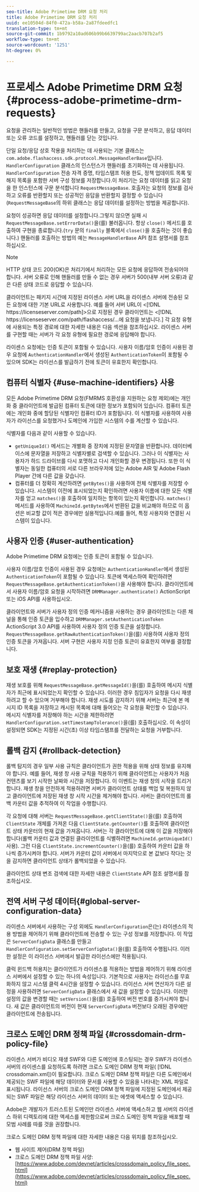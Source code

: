 ```yaml
---
seo-title: Adobe Primetime DRM 요청 처리
title: Adobe Primetime DRM 요청 처리
uuid: ee10504d-84f0-472a-b58a-2a87fdeedfc1
translation-type: tm+mt
source-git-commit: 1b9792a10ad606b99b6639799ac2aacb707b2af5
workflow-type: tm+mt
source-wordcount: '1251'
ht-degree: 0%

---
```



# 프로세스 Adobe Primetime DRM 요청 {#process-adobe-primetime-drm-requests}

요청을 관리하는 일반적인 방법은 핸들러를 만들고, 요청을 구문 분석하고, 응답 데이터 또는 오류 코드를 설정하고, 핸들러를 닫는 것입니다.

단일 요청/응답 상호 작용을 처리하는 데 사용되는 기본 클래스는 `com.adobe.flashaccess.sdk.protocol.MessageHandlerBase`입니다. `HandlerConfiguration` 클래스의 인스턴스가 핸들러를 초기화하는 데 사용됩니다. `HandlerConfiguration` 전송 자격 증명, 타임스탬프 허용 한도, 정책 업데이트 목록 및 해지 목록을 포함한 서버 구성 정보를 저장합니다.이 처리기는 요청 데이터를 읽고 요청을 한 인스턴스에 구문 분석합니다 `RequestMessageBase`. 호출자는 요청의 정보를 검사하고 오류를 반환할지 또는 성공적인 응답을 반환할지 결정할 수 있습니다(`RequestMessageBase`의 하위 클래스는 응답 데이터를 설정하는 방법을 제공합니다).

요청이 성공하면 응답 데이터를 설정합니다.그렇지 않으면 실패 시 `RequestMessageBase.setErrorData()`을(를) 불러옵니다. 항상 `close()` 메서드를 호출하여 구현을 종료합니다.(`try` 문의 `finally` 블록에서 `close()`을 호출하는 것이 좋습니다.) 핸들러를 호출하는 방법의 예는 `MessageHandlerBase` API 참조 설명서를 참조하십시오.

>[!NOTE]
>
>HTTP 상태 코드 200(OK)은 처리기에서 처리하는 모든 요청에 응답하여 전송되어야 합니다. 서버 오류로 인해 핸들러를 만들 수 없는 경우 서버가 500(내부 서버 오류)과 같은 다른 상태 코드로 응답할 수 있습니다.

클라이언트는 패키지 시간에 지정된 라이센스 서버 URL을 라이센스 서버에 전송된 모든 요청에 대한 기본 URL로 사용합니다. 예를 들어 서버 URL이 &lt;[!DNL ht<span></span>tps://licenseserver.com/path]>으로 지정된 경우 클라이언트는 &lt;[!DNL ht<span></span>tps://licenseserver.com/path/flashaccess/...에 요청을 보냅니다.] 각 요청 유형에 사용되는 특정 경로에 대한 자세한 내용은 다음 섹션을 참조하십시오. 라이센스 서버를 구현할 때는 서버가 각 요청 유형에 필요한 경로에 응답해야 합니다.

라이센스 요청에는 인증 토큰이 포함될 수 있습니다. 사용자 이름/암호 인증이 사용된 경우 요청에 `AuthenticationHandler`에서 생성된 `AuthenticationToken`이 포함될 수 있으며 SDK는 라이선스를 발급하기 전에 토큰이 유효한지 확인합니다.

## 컴퓨터 식별자 {#use-machine-identifiers} 사용

모든 Adobe Primetime DRM 요청(FMRMS 호환성을 지원하는 요청 제외)에는 개인화 중 클라이언트에 발급된 컴퓨터 토큰에 대한 정보가 포함되어 있습니다. 컴퓨터 토큰에는 개인화 중에 할당된 식별자인 컴퓨터 ID가 포함됩니다. 이 식별자를 사용하여 사용자가 라이선스를 요청했거나 도메인에 가입한 시스템의 수를 계산할 수 있습니다.

식별자를 다음과 같이 사용할 수 있습니다.

* `getUniqueId()` 메서드는 개별화 중 장치에 지정된 문자열을 반환합니다. 데이터베이스에 문자열을 저장하고 식별자별로 검색할 수 있습니다. 그러나 이 식별자는 사용자가 하드 드라이브를 다시 포맷하고 다시 개인화할 경우 변경됩니다. 또한 이 식별자는 동일한 컴퓨터의 서로 다른 브라우저에 있는 Adobe AIR 및 Adobe Flash Player 간에 다른 값을 갖습니다.
* 컴퓨터를 더 정확히 계산하려면 `getBytes()`을 사용하여 전체 식별자를 저장할 수 있습니다. 시스템이 이전에 표시되었는지 확인하려면 사용자 이름에 대한 모든 식별자를 얻고 `matches()`을 호출하여 일치하는 항목이 있는지 확인합니다. `matches()` 메서드를 사용하여 `MachineId.getBytes`에서 반환된 값을 비교해야 하므로 이 옵션은 비교할 값이 적은 경우에만 실용적입니다.예를 들어, 특정 사용자와 연결된 시스템이 있습니다.

## 사용자 인증 {#user-authentication}

Adobe Primetime DRM 요청에는 인증 토큰이 포함될 수 있습니다.

사용자 이름/암호 인증이 사용된 경우 요청에는 `AuthenticationHandler`에서 생성된 `AuthenticationToken`이 포함될 수 있습니다. 토큰에 액세스하여 확인하려면 `RequestMessageBase.getAuthenticationToken()`을 사용해야 합니다. 클라이언트에서 사용자 이름/암호 요청을 시작하려면 `DRMManager.authenticate()` ActionScript 또는 iOS API를 사용하십시오.

클라이언트와 서버가 사용자 정의 인증 메커니즘을 사용하는 경우 클라이언트는 다른 채널을 통해 인증 토큰을 입수하고 `DRMManager.setAuthenticationToken` ActionScript 3.0 API를 사용하여 사용자 정의 인증 토큰을 설정합니다. `RequestMessageBase.getRawAuthenticationToken()`을(를) 사용하여 사용자 정의 인증 토큰을 가져옵니다. 서버 구현은 사용자 지정 인증 토큰이 유효한지 여부를 결정합니다.

## 보호 재생 {#replay-protection}

재생 보호를 위해 `RequestMessageBase.getMessageId()`을(를) 호출하여 메시지 식별자가 최근에 표시되었는지 확인할 수 있습니다. 이러한 경우 침입자가 요청을 다시 재생하려고 할 수 있으며 거부해야 합니다. 재생 시도를 감지하기 위해 서버는 최근에 본 메시지 ID 목록을 저장하고 캐시된 목록에 대해 들어오는 각 요청을 확인할 수 있습니다. 메시지 식별자를 저장해야 하는 시간을 제한하려면 `HandlerConfiguration.setTimestampTolerance()`을(를) 호출하십시오. 이 속성이 설정되면 SDK는 지정된 시간(초) 이상 타임스탬프를 전달하는 요청을 거부합니다.

## 롤백 감지 {#rollback-detection}

롤백 탐지의 경우 일부 사용 규칙은 클라이언트가 권한 적용을 위해 상태 정보를 유지해야 합니다. 예를 들어, 재생 창 사용 규칙을 적용하기 위해 클라이언트는 사용자가 처음 컨텐츠를 보기 시작한 날짜와 시간을 저장합니다. 이 이벤트는 재생 창의 시작을 트리거합니다. 재생 창을 안전하게 적용하려면 서버가 클라이언트 상태를 백업 및 복원하지 않고 클라이언트에 저장된 재생 창 시작 시간을 제거해야 합니다. 서버는 클라이언트의 롤백 카운터 값을 추적하여 이 작업을 수행합니다.

각 요청에 대해 서버는 `RequestMessageBase.getClientState()`을(를) 호출하여 `ClientState` 개체를 가져온 다음 `ClientState.getCounter()`를 호출하여 클라이언트 상태 카운터의 현재 값을 가져옵니다. 서버는 각 클라이언트에 대해 이 값을 저장해야 합니다(롤백 카운터 값과 연결된 클라이언트를 식별하려면 `MachineId.getUniqueId()` 사용). 그런 다음 `ClientState.incrementCounter()`을(를) 호출하여 카운터 값을 하나씩 증가시켜야 합니다. 서버가 카운터 값이 서버에서 마지막으로 본 값보다 작다는 것을 감지하면 클라이언트 상태가 롤백되었을 수 있습니다.

클라이언트 상태 변조 검색에 대한 자세한 내용은 `ClientState` API 참조 설명서를 참조하십시오.

## 전역 서버 구성 데이터{#global-server-configuration-data}

라이센스 서버에서 사용하는 구성 외에도 `HandlerConfiguration`은(는) 라이센스의 적용 방법을 제어하기 위해 클라이언트에 전송할 수 있는 구성 정보를 저장합니다. 이 작업은 `ServerConfigData` 클래스를 만들고 `HandlerConfiguration.setServerConfigData()`을(를) 호출하여 수행됩니다. 이러한 설정은 이 라이선스 서버에서 발급한 라이선스에만 적용됩니다.

클럭 윈드백 허용치는 클라이언트가 라이센스를 적용하는 방법을 제어하기 위해 라이센스 서버에서 설정할 수 있는 하나의 속성입니다. 기본적으로 사용자는 라이선스를 무효화하지 않고 시스템 클럭 4시간을 설정할 수 있습니다. 라이선스 서버 연산자가 다른 설정을 사용하려면 `ServerConfigData` 클래스에서 새 값을 설정할 수 있습니다. 이러한 설정의 값을 변경할 때는 `setVersion()`을(를) 호출하여 버전 번호를 증가시켜야 합니다. 새 값은 클라이언트의 버전이 현재 `ServerConfigData` 버전보다 오래된 경우에만 클라이언트에 전송됩니다.

## 크로스 도메인 DRM 정책 파일 {#crossdomain-drm-policy-file}

라이센스 서버가 비디오 재생 SWF와 다른 도메인에 호스팅되는 경우 SWF가 라이센스 서버의 라이센스를 요청하도록 하려면 크로스 도메인 DRM 정책 파일( [!DNL crossdomain.xml])이 필요합니다. 크로스 도메인 DRM 정책 파일은 다른 도메인에서 제공되는 SWF 파일에 해당 데이터와 문서를 사용할 수 있음을 나타내는 XML 파일로 표시됩니다. 라이선스 서버의 크로스 도메인 DRM 정책 파일에 지정된 도메인에서 제공되는 SWF 파일은 해당 라이선스 서버의 데이터 또는 에셋에 액세스할 수 있습니다.

Adobe은 개발자가 트러스트된 도메인만 라이센스 서버에 액세스하고 웹 서버의 라이센스 하위 디렉토리에 대한 액세스를 제한함으로써 크로스 도메인 정책 파일을 배포할 때 모범 사례를 따를 것을 권장합니다.

크로스 도메인 DRM 정책 파일에 대한 자세한 내용은 다음 위치를 참조하십시오.

* 웹 사이트 제어(DRM 정책 파일)
* 크로스 도메인 DRM 정책 파일 사양:[https://www.adobe.com/devnet/articles/crossdomain_policy_file_spec.html](https://www.adobe.com/devnet/articles/crossdomain_policy_file_spec.html)
